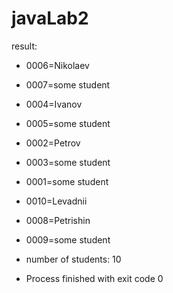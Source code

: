 # javaLab2
result:
- 0006=Nikolaev
- 0007=some student
- 0004=Ivanov
- 0005=some student
- 0002=Petrov
- 0003=some student
- 0001=some student
- 0010=Levadnii
- 0008=Petrishin
- 0009=some student

- number of students: 10
- Process finished with exit code 0
